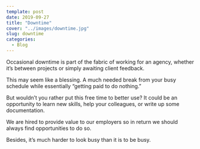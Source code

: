 ```yaml
---
template: post
date: 2019-09-27
title: "Downtime"
cover: "../images/downtime.jpg"
slug: downtime
categories:
  - Blog
---
```


Occasional downtime is part of the fabric of working for an agency, whether it’s between projects or simply awaiting client feedback.

This may seem like a blessing. A much needed break from your busy schedule while essentially “getting paid to do nothing.”

But wouldn’t you rather put this free time to better use? It could be an opportunity to learn new skills, help your colleagues, or write up some documentation.

We are hired to provide value to our employers so in return we should always find opportunities to do so.

Besides, it’s much harder to look busy than it is to be busy.
